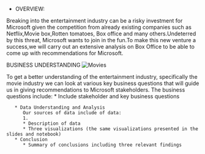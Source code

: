 * OVERVIEW:

Breaking into the entertainment industry can be a risky investment for Microsoft given the competition from already existing companies such as Netflix,Movie box,Rotten tomatoes, Box office and many others.Undeterred by this threat, Microsoft wants to join in the fun.To make this new venture a success,we will carry out an extensive analysis on Box Office to be able to come up with recommendations for Microsoft.

BUSINESS UNDERSTANDING
![Movies](https://unsplash.com/photos/assorted-books-on-white-wooden-shelf-n7A4TjAQLN4)


To get a better understanding of the entertainment industry, specifically the movie industry we can look at various key business questions that will guide us in giving recommendations to Microsoft stakeholders. The business questions include:
          * Include stakeholder and key business questions
          
       * Data Understanding and Analysis
          Our sources of data include of data:
          1.
          * Description of data
          * Three visualizations (the same visualizations presented in the slides and notebook)
       * Conclusion
          * Summary of conclusions including three relevant findings